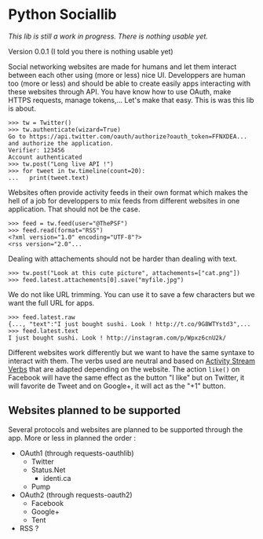 Python Sociallib
================

_This lib is still a work in progress. There is nothing usable yet._

Version 0.0.1 (I told you there is nothing usable yet)

Social networking websites are made for humans and let them interact between each other using (more or less) nice UI. Developpers are human too (more or less) and should be able to create easily apps interacting with these websites through API. You have know how to use OAuth, make HTTPS requests, manage tokens,... Let's make that easy. This is was this lib is about.

    >>> tw = Twitter()
    >>> tw.authenticate(wizard=True)
    Go to https://api.twitter.com/oauth/authorize?oauth_token=FFNXDEA... and authorize the application.
    Verifier: 123456
    Account authenticated
    >>> tw.post("Long live API !")
    >>> for tweet in tw.timeline(count=20):
    ...   print(tweet.text)

Websites often provide activity feeds in their own format which makes the hell of a job for developpers to mix feeds from different websites in one application. That should not be the case.

    >>> feed = tw.feed(user="@ThePSF")
    >>> feed.read(format="RSS")
    <?xml version="1.0" encoding="UTF-8"?>
    <rss version="2.0"...

Dealing with attachements should not be harder than dealing with text.

    >>> tw.post("Look at this cute picture", attachements=["cat.png"])
    >>> feed.latest.attachements[0].save("myfile.jpg")

We do not like URL trimming. You can use it to save a few characters but we want the full URL for apps.

    >>> feed.latest.raw
    {..., "text":"I just bought sushi. Look ! http://t.co/9G8WTYstd3",...
    >>> feed.latest.text
    I just bought sushi. Look ! http://instagram.com/p/Wpxz6cnU2k/

Different websites work differently but we want to have the same syntaxe to interact with them. The verbs used are neutral and based on [Activity Stream Verbs](http://activitystrea.ms/specs/json/schema/activity-schema.html) that are adapted depending on the website. The action `like()` on Facebook will have the same effect as the button "I like" but on Twitter, it will favorite de Tweet and on Google+, it will act as the "+1" button.

## Websites planned to be supported

Several protocols and websites are planned to be supported through the app. More or less in planned the order :

* OAuth1 (through requests-oauthlib)
  * Twitter
  * Status.Net
    * identi.ca
  * Pump
* OAuth2 (through requests-oauth2)
  * Facebook
  * Google+
  * Tent
* RSS ?
